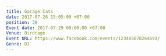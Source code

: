 ```yaml
---
title: Garage Cats
date: 2017-07-26 15:05:00 +07:00
position: 39
Event date: 2017-07-29 00:00:00 +07:00
Venue: Birdcage
Event URL: https://www.facebook.com/events/123485678264693/
Genre: DJ
---
```



